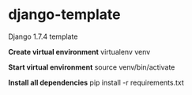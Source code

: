 # django-template
Django 1.7.4 template

<strong>Create virtual environment</strong>
virtualenv venv

<strong>Start virtual environment</strong>
source venv/bin/activate

<strong>Install all dependencies</strong>
pip install -r requirements.txt
